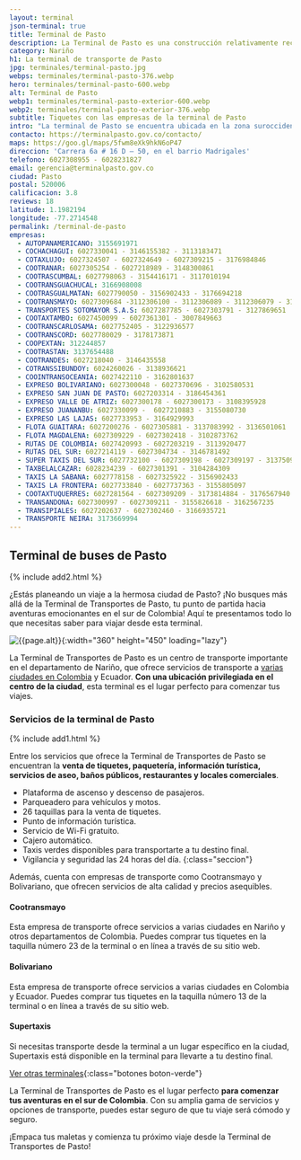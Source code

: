 ```yaml
---
layout: terminal
json-terminal: true
title: Terminal de Pasto
description: La Terminal de Pasto es una construcción relativamente reciente. Ahora es uno de los principales puntos de llegada de la ciudad de Pasto.
category: Nariño
h1: La terminal de transporte de Pasto
jpg: terminales/terminal-pasto.jpg
webps: terminales/terminal-pasto-376.webp
hero: terminales/terminal-pasto-600.webp
alt: Terminal de Pasto
webp1: terminales/terminal-pasto-exterior-600.webp
webp2: terminales/terminal-pasto-exterior-376.webp
subtitle: Tiquetes con las empresas de la terminal de Pasto
intro: "La terminal de Pasto se encuentra ubicada en la zona suroccidental de la ciudad de Pasto, con fácil acceso vehicular y a través del transporte público."
contacto: https://terminalpasto.gov.co/contacto/
maps: https://goo.gl/maps/5fwm8eXk9hkN6oP47
direccion: 'Carrera 6a # 16 D – 50, en el barrio Madrigales'
telefono: 6027308955 - 6028231827
email: gerencia@terminalpasto.gov.co
ciudad: Pasto
postal: 520006
calificacion: 3.8
reviews: 18
latitude: 1.1982194
longitude: -77.2714548
permalink: /terminal-de-pasto
empresas:
  - AUTOPANAMERICANO: 3155691971
  - COCHACHAGUI: 6027330041 - 3146155382 - 3113183471
  - COTAXLUJO: 6027324507 - 6027324649 - 6027309215 - 3176984846
  - COOTRANAR: 6027305254 - 6027218989 - 3148300861
  - COOTRASCUMBAL: 6027798063 - 3154416171 - 3117010194
  - COOTRANSGUACHUCAL: 3166908008
  - COOTRASGUALMATAN: 6027790050 - 3156902433 - 3176694218
  - COOTRANSMAYO: 6027309684 -3112306100 - 3112306089 - 3112306079 - 3104614650
  - TRANSPORTES SOTOMAYOR S.A.S: 6027287785 - 6027303791 - 3127869651
  - COOTAXTAMBO: 6027450099 - 6027361301 - 3007849663
  - COOTRANSCARLOSAMA: 6027752405 - 3122936577
  - COOTRANSCORD: 6027780029 - 3178173871
  - COOPEXTAN: 312244857
  - COOTRASTAN: 3137654488
  - COOTRANDES: 6027218040 - 3146435558
  - COTRANSSIBUNDOY: 6024260026 - 3138936621
  - COOINTRANSOCEANIA: 6027422110 - 3162801637
  - EXPRESO BOLIVARIANO: 6027300048 - 6027370696 - 3102580531
  - EXPRESO SAN JUAN DE PASTO: 6027203314 - 3186454361
  - EXPRESO VALLE DE ATRIZ: 6027300178 - 6027300173 - 3108395928
  - EXPRESO JUANANBU: 6027330099 -  6027210883 - 3155080730
  - EXPRESO LAS LAJAS: 6027733953 - 3164929993
  - FLOTA GUAITARA: 6027200276 - 6027305881 - 3137083992 - 3136501061
  - FLOTA MAGDALENA: 6027309229 - 6027302418 - 3102873762
  - RUTAS DE COLOMBIA: 6027420993 - 6027203219 - 3113920477
  - RUTAS DEL SUR: 6027214119 - 6027304734 - 3146781492
  - SUPER TAXIS DEL SUR: 6027732100 - 6027309198 - 6027309197 - 313750997
  - TAXBELALCAZAR: 6028234239 - 6027301391 - 3104284309
  - TAXIS LA SABANA: 6027778158 - 6027325922 - 3156902433
  - TAXIS LA FRONTERA: 6027733840 - 6027737363 - 3155805097
  - COOTAXTUQUERRES: 6027281564 - 6027309209 - 3173814884 - 3176567940
  - TRANSANDONA: 6027300997 - 6027309211 - 3155826618 - 3162567235
  - TRANSIPIALES: 6027202637 - 6027302460 - 3166935721
  - TRANSPORTE NEIRA: 3173669994
---
```

## Terminal de buses de Pasto

{% include add2.html %}

¿Estás planeando un viaje a la hermosa ciudad de Pasto? ¡No busques más allá de la Terminal de Transportes de Pasto, tu punto de partida hacia aventuras emocionantes en el sur de Colombia! Aquí te presentamos todo lo que necesitas saber para viajar desde esta terminal.

![{{page.alt}}]({{site.baseurl}}/img/{{page.webp2}} "Terminal transporte {{ciudad}}"){:width="360" height="450" loading="lazy"}

La Terminal de Transportes de Pasto es un centro de transporte importante en el departamento de Nariño, que ofrece servicios de transporte a [varias ciudades en Colombia]({{site.baseurl}}/terminales-de-colombia) y Ecuador. **Con una ubicación privilegiada en el centro de la ciudad**, esta terminal es el lugar perfecto para comenzar tus viajes.

### Servicios de la terminal de Pasto

{% include add1.html %}

Entre los servicios que ofrece la Terminal de Transportes de Pasto se encuentran la **venta de tiquetes, paquetería, información turística, servicios de aseo, baños públicos, restaurantes y locales comerciales**.

* Plataforma de ascenso y descenso de pasajeros.
* Parqueadero para vehículos y motos.
* 26 taquillas para la venta de tiquetes.
* Punto de información turística.
* Servicio de Wi-Fi gratuito.
* Cajero automático.
* Taxis verdes disponibles para transportarte a tu destino final.
* Vigilancia y seguridad las 24 horas del día.
{:class="seccion"}

Además, cuenta con empresas de transporte como Cootransmayo y Bolivariano, que ofrecen servicios de alta calidad y precios asequibles.

#### Cootransmayo

Esta empresa de transporte ofrece servicios a varias ciudades en Nariño y otros departamentos de Colombia. Puedes comprar tus tiquetes en la taquilla número 23 de la terminal o en línea a través de su sitio web.

#### Bolivariano

Esta empresa de transporte ofrece servicios a varias ciudades en Colombia y Ecuador. Puedes comprar tus tiquetes en la taquilla número 13 de la terminal o en línea a través de su sitio web.

#### Supertaxis

Si necesitas transporte desde la terminal a un lugar específico en la ciudad, Supertaxis está disponible en la terminal para llevarte a tu destino final.

[Ver otras terminales](/terminales-de-colombia){:class="botones boton-verde"}

La Terminal de Transportes de Pasto es el lugar perfecto **para comenzar tus aventuras en el sur de Colombia**. Con su amplia gama de servicios y opciones de transporte, puedes estar seguro de que tu viaje será cómodo y seguro.

¡Empaca tus maletas y comienza tu próximo viaje desde la Terminal de Transportes de Pasto!
